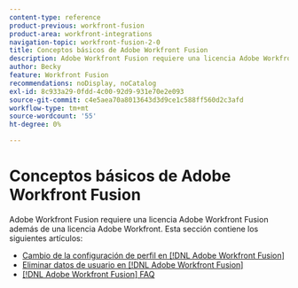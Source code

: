 ```yaml
---
content-type: reference
product-previous: workfront-fusion
product-area: workfront-integrations
navigation-topic: workfront-fusion-2-0
title: Conceptos básicos de Adobe Workfront Fusion
description: Adobe Workfront Fusion requiere una licencia Adobe Workfront Fusion además de una licencia Adobe Workfront.
author: Becky
feature: Workfront Fusion
recommendations: noDisplay, noCatalog
exl-id: 8c933a29-0fdd-4c00-92d9-931e70e2e093
source-git-commit: c4e5aea70a8013643d3d9ce1c588ff560d2c3afd
workflow-type: tm+mt
source-wordcount: '55'
ht-degree: 0%

---
```


# Conceptos básicos de Adobe Workfront Fusion

Adobe Workfront Fusion requiere una licencia Adobe Workfront Fusion además de una licencia Adobe Workfront.
Esta sección contiene los siguientes artículos:

* [Cambio de la configuración de perfil en [!DNL Adobe Workfront Fusion]](../../workfront-fusion/workfront-fusion-basics/change-profile-settings.md)
* [Eliminar datos de usuario en [!DNL Adobe Workfront Fusion]](../../workfront-fusion/workfront-fusion-basics/delete-user-data.md)
* [[!DNL Adobe Workfront Fusion] FAQ](../../workfront-fusion/workfront-fusion-basics/faq.md)
